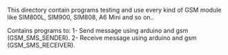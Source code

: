This directory contain programs testing and use every kind of GSM module like SIM800L, SIM900, SIM808, A6 Mini and so on..

Contains programs to:
1- Send message using arduino and gsm (GSM_SMS_SENDER).
2- Receive message using arduino and gsm (GSM_SMS_RECEIVER).